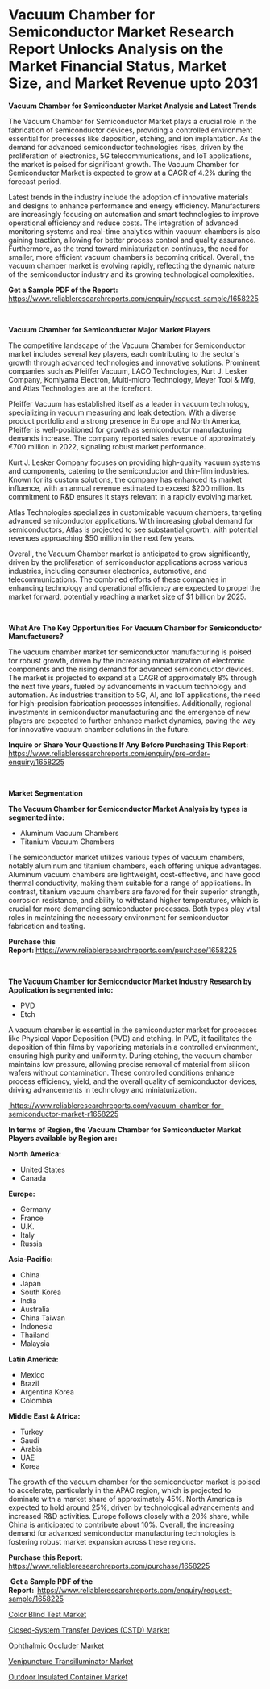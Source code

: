 <p><h1>Vacuum Chamber for Semiconductor Market Research Report Unlocks Analysis on the Market Financial Status, Market Size, and Market Revenue upto 2031</h1></p><p><strong>Vacuum Chamber for Semiconductor Market Analysis and Latest Trends</strong></p>
<p><p>The Vacuum Chamber for Semiconductor Market plays a crucial role in the fabrication of semiconductor devices, providing a controlled environment essential for processes like deposition, etching, and ion implantation. As the demand for advanced semiconductor technologies rises, driven by the proliferation of electronics, 5G telecommunications, and IoT applications, the market is poised for significant growth. The Vacuum Chamber for Semiconductor Market is expected to grow at a CAGR of 4.2% during the forecast period.</p><p>Latest trends in the industry include the adoption of innovative materials and designs to enhance performance and energy efficiency. Manufacturers are increasingly focusing on automation and smart technologies to improve operational efficiency and reduce costs. The integration of advanced monitoring systems and real-time analytics within vacuum chambers is also gaining traction, allowing for better process control and quality assurance. Furthermore, as the trend toward miniaturization continues, the need for smaller, more efficient vacuum chambers is becoming critical. Overall, the vacuum chamber market is evolving rapidly, reflecting the dynamic nature of the semiconductor industry and its growing technological complexities.</p></p>
<p><strong>Get a Sample PDF of the Report:&nbsp;</strong> <a href="https://www.reliableresearchreports.com/enquiry/request-sample/1658225?utm_campaign=4&utm_medium=2&utm_source=Github&utm_content=ia&utm_term=28092024&utm_id=vacuum-chamber-for-semiconductor">https://www.reliableresearchreports.com/enquiry/request-sample/1658225</a></p>
<p>&nbsp;</p>
<p><strong>Vacuum Chamber for Semiconductor Major Market Players</strong></p>
<p><p>The competitive landscape of the Vacuum Chamber for Semiconductor market includes several key players, each contributing to the sector's growth through advanced technologies and innovative solutions. Prominent companies such as Pfeiffer Vacuum, LACO Technologies, Kurt J. Lesker Company, Komiyama Electron, Multi-micro Technology, Meyer Tool & Mfg, and Atlas Technologies are at the forefront.</p><p>Pfeiffer Vacuum has established itself as a leader in vacuum technology, specializing in vacuum measuring and leak detection. With a diverse product portfolio and a strong presence in Europe and North America, Pfeiffer is well-positioned for growth as semiconductor manufacturing demands increase. The company reported sales revenue of approximately €700 million in 2022, signaling robust market performance.</p><p>Kurt J. Lesker Company focuses on providing high-quality vacuum systems and components, catering to the semiconductor and thin-film industries. Known for its custom solutions, the company has enhanced its market influence, with an annual revenue estimated to exceed $200 million. Its commitment to R&D ensures it stays relevant in a rapidly evolving market.</p><p>Atlas Technologies specializes in customizable vacuum chambers, targeting advanced semiconductor applications. With increasing global demand for semiconductors, Atlas is projected to see substantial growth, with potential revenues approaching $50 million in the next few years. </p><p>Overall, the Vacuum Chamber market is anticipated to grow significantly, driven by the proliferation of semiconductor applications across various industries, including consumer electronics, automotive, and telecommunications. The combined efforts of these companies in enhancing technology and operational efficiency are expected to propel the market forward, potentially reaching a market size of $1 billion by 2025.</p></p>
<p>&nbsp;</p>
<p><strong>What Are The Key Opportunities For Vacuum Chamber for Semiconductor Manufacturers?</strong></p>
<p><p>The vacuum chamber market for semiconductor manufacturing is poised for robust growth, driven by the increasing miniaturization of electronic components and the rising demand for advanced semiconductor devices. The market is projected to expand at a CAGR of approximately 8% through the next five years, fueled by advancements in vacuum technology and automation. As industries transition to 5G, AI, and IoT applications, the need for high-precision fabrication processes intensifies. Additionally, regional investments in semiconductor manufacturing and the emergence of new players are expected to further enhance market dynamics, paving the way for innovative vacuum chamber solutions in the future.</p></p>
<p><strong>Inquire or Share Your Questions If Any Before Purchasing This Report:</strong> <a href="https://www.reliableresearchreports.com/enquiry/pre-order-enquiry/1658225?utm_campaign=4&utm_medium=2&utm_source=Github&utm_content=ia&utm_term=28092024&utm_id=vacuum-chamber-for-semiconductor">https://www.reliableresearchreports.com/enquiry/pre-order-enquiry/1658225</a></p>
<p>&nbsp;</p>
<p><strong>Market Segmentation</strong></p>
<p><strong>The Vacuum Chamber for Semiconductor Market Analysis by types is segmented into:</strong></p>
<p><ul><li>Aluminum Vacuum Chambers</li><li>Titanium Vacuum Chambers</li></ul></p>
<p><p>The semiconductor market utilizes various types of vacuum chambers, notably aluminum and titanium chambers, each offering unique advantages. Aluminum vacuum chambers are lightweight, cost-effective, and have good thermal conductivity, making them suitable for a range of applications. In contrast, titanium vacuum chambers are favored for their superior strength, corrosion resistance, and ability to withstand higher temperatures, which is crucial for more demanding semiconductor processes. Both types play vital roles in maintaining the necessary environment for semiconductor fabrication and testing.</p></p>
<p><strong>Purchase this Report:&nbsp;</strong><a href="https://www.reliableresearchreports.com/purchase/1658225?utm_campaign=4&utm_medium=2&utm_source=Github&utm_content=ia&utm_term=28092024&utm_id=vacuum-chamber-for-semiconductor">https://www.reliableresearchreports.com/purchase/1658225</a></p>
<p>&nbsp;</p>
<p><strong>The Vacuum Chamber for Semiconductor Market Industry Research by Application is segmented into:</strong></p>
<p><ul><li>PVD</li><li>Etch</li></ul></p>
<p><p>A vacuum chamber is essential in the semiconductor market for processes like Physical Vapor Deposition (PVD) and etching. In PVD, it facilitates the deposition of thin films by vaporizing materials in a controlled environment, ensuring high purity and uniformity. During etching, the vacuum chamber maintains low pressure, allowing precise removal of material from silicon wafers without contamination. These controlled conditions enhance process efficiency, yield, and the overall quality of semiconductor devices, driving advancements in technology and miniaturization.</p></p>
<p><a href="https://www.reliableresearchreports.com/vacuum-chamber-for-semiconductor-market-r1658225?utm_campaign=4&utm_medium=2&utm_source=Github&utm_content=ia&utm_term=28092024&utm_id=vacuum-chamber-for-semiconductor">&nbsp;https://www.reliableresearchreports.com/vacuum-chamber-for-semiconductor-market-r1658225</a></p>
<p><strong>In terms of Region, the Vacuum Chamber for Semiconductor Market Players available by Region are:</strong></p>
<p>
    <p> <strong> North America: </strong>
        <ul>
            <li>United States</li>
            <li>Canada</li>
        </ul>
        </p> 
    <p> <strong> Europe: </strong>
        <ul>
            <li>Germany</li>
            <li>France</li>
            <li>U.K.</li>
            <li>Italy</li>
            <li>Russia</li>
        </ul>
        </p> 
    <p> <strong> Asia-Pacific: </strong>
        <ul>
            <li>China</li>
            <li>Japan</li>
            <li>South Korea</li>
            <li>India</li>
            <li>Australia</li>
            <li>China Taiwan</li>
            <li>Indonesia</li>
            <li>Thailand</li>
            <li>Malaysia</li>
        </ul>
        </p> 
    <p> <strong> Latin America: </strong>
        <ul>
            <li>Mexico</li>
            <li>Brazil</li>
            <li>Argentina Korea</li>
            <li>Colombia</li>
        </ul>
        </p> 
    <p> <strong> Middle East & Africa: </strong>
        <ul>
            <li>Turkey</li>
            <li>Saudi</li>
            <li>Arabia</li>
            <li>UAE</li>
            <li>Korea</li>
        </ul>
    </p>
    </p>
<p><p>The growth of the vacuum chamber for the semiconductor market is poised to accelerate, particularly in the APAC region, which is projected to dominate with a market share of approximately 45%. North America is expected to hold around 25%, driven by technological advancements and increased R&D activities. Europe follows closely with a 20% share, while China is anticipated to contribute about 10%. Overall, the increasing demand for advanced semiconductor manufacturing technologies is fostering robust market expansion across these regions.</p></p>
<p><strong>Purchase this Report: </strong><a href="https://www.reliableresearchreports.com/purchase/1658225?utm_campaign=4&utm_medium=2&utm_source=Github&utm_content=ia&utm_term=28092024&utm_id=vacuum-chamber-for-semiconductor">https://www.reliableresearchreports.com/purchase/1658225</a></p>
<p>&nbsp;<strong>Get a Sample PDF of the Report:&nbsp;&nbsp;</strong><a href="https://www.reliableresearchreports.com/enquiry/request-sample/1658225?utm_campaign=4&utm_medium=2&utm_source=Github&utm_content=ia&utm_term=28092024&utm_id=vacuum-chamber-for-semiconductor">https://www.reliableresearchreports.com/enquiry/request-sample/1658225</a></p>
<p><strong></strong></p>
<p><p><a href="https://www.linkedin.com/pulse/global-color-blind-test-industry-types-applications-53jqe?trackingId=PlwojocxTx69Uufx5QwQyA%3D%3D&utm_campaign=4&utm_medium=2&utm_source=Github&utm_content=ia&utm_term=28092024&utm_id=vacuum-chamber-for-semiconductor">Color Blind Test Market</a></p><p><a href="https://issuu.com/reportprime-2/docs/closed-system-transfer-devices-cstd_a21bf579f7524e?utm_campaign=4&utm_medium=2&utm_source=Github&utm_content=ia&utm_term=28092024&utm_id=vacuum-chamber-for-semiconductor">Closed-System Transfer Devices (CSTD) Market</a></p><p><a href="https://www.linkedin.com/pulse/strategic-market-insights-global-ophthalmic-occluder-gwnje?trackingId=JdEbk8oBTFO8pEN9nuk0LQ%3D%3D&utm_campaign=4&utm_medium=2&utm_source=Github&utm_content=ia&utm_term=28092024&utm_id=vacuum-chamber-for-semiconductor">Ophthalmic Occluder Market</a></p><p><a href="https://issuu.com/reportprime-2/docs/venipuncture-transilluminator-marke_5a25dfaa532ac4?utm_campaign=4&utm_medium=2&utm_source=Github&utm_content=ia&utm_term=28092024&utm_id=vacuum-chamber-for-semiconductor">Venipuncture Transilluminator Market</a></p><p><a href="https://github.com/kathiestrine5ty/Market-Research-Report-List-1/blob/main/outdoor-insulated-container-market.md?utm_campaign=4&utm_medium=2&utm_source=Github&utm_content=ia&utm_term=28092024&utm_id=vacuum-chamber-for-semiconductor">Outdoor Insulated Container Market</a></p></p>